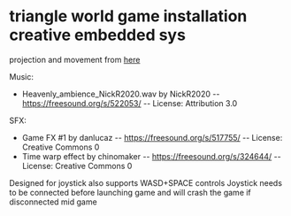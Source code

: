 # triangle world game installation creative embedded sys
 
projection and movement from [here](https://stackoverflow.com/a/58675007)

Music: 
- Heavenly_ambience_NickR2020.wav by NickR2020 -- https://freesound.org/s/522053/ -- License: Attribution 3.0


SFX:
- Game FX #1 by danlucaz -- https://freesound.org/s/517755/ -- License: Creative Commons 0
- Time warp effect by chinomaker -- https://freesound.org/s/324644/ -- License: Creative Commons 0

Designed for joystick also supports WASD+SPACE controls
Joystick needs to be connected before launching game and will crash the game if disconnected mid game
